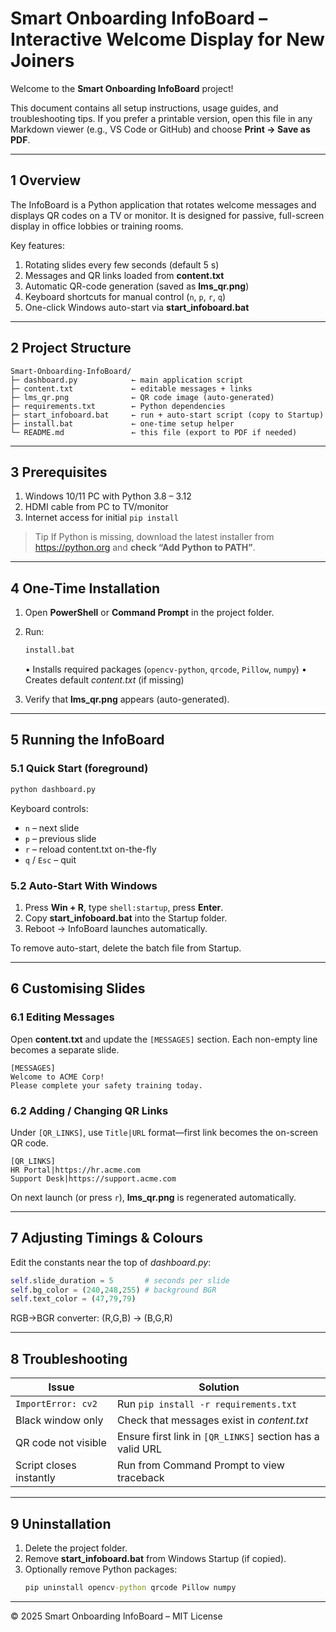 # Smart Onboarding InfoBoard – Interactive Welcome Display for New Joiners

Welcome to the **Smart Onboarding InfoBoard** project!

This document contains all setup instructions, usage guides, and troubleshooting tips. If you prefer a printable version, open this file in any Markdown viewer (e.g., VS Code or GitHub) and choose **Print → Save as PDF**.

---

## 1  Overview
The InfoBoard is a Python application that rotates welcome messages and displays QR codes on a TV or monitor. It is designed for passive, full-screen display in office lobbies or training rooms.

Key features:
1. Rotating slides every few seconds (default 5 s)
2. Messages and QR links loaded from **content.txt**
3. Automatic QR-code generation (saved as **lms_qr.png**)
4. Keyboard shortcuts for manual control (`n`, `p`, `r`, `q`)
5. One-click Windows auto-start via **start_infoboard.bat**

---

## 2  Project Structure
```
Smart-Onboarding-InfoBoard/
├─ dashboard.py            ← main application script
├─ content.txt             ← editable messages + links
├─ lms_qr.png              ← QR code image (auto-generated)
├─ requirements.txt        ← Python dependencies
├─ start_infoboard.bat     ← run + auto-start script (copy to Startup)
├─ install.bat             ← one-time setup helper
└─ README.md               ← this file (export to PDF if needed)
```

---

## 3  Prerequisites
1. Windows 10/11 PC with Python 3.8 – 3.12
2. HDMI cable from PC to TV/monitor
3. Internet access for initial `pip install`

> Tip  If Python is missing, download the latest installer from https://python.org and **check “Add Python to PATH”**.

---

## 4  One-Time Installation
1. Open **PowerShell** or **Command Prompt** in the project folder.
2. Run:
   ```bat
   install.bat
   ```
   • Installs required packages (`opencv-python`, `qrcode`, `Pillow`, `numpy`)
   • Creates default *content.txt* (if missing)

3. Verify that **lms_qr.png** appears (auto-generated).

---

## 5 Running the InfoBoard
### 5.1 Quick Start (foreground)
```bat
python dashboard.py
```
Keyboard controls:
* `n` – next slide
* `p` – previous slide
* `r` – reload content.txt on-the-fly
* `q` / `Esc` – quit

### 5.2 Auto-Start With Windows
1. Press **Win + R**, type `shell:startup`, press **Enter**.
2. Copy **start_infoboard.bat** into the Startup folder.
3. Reboot → InfoBoard launches automatically.

To remove auto-start, delete the batch file from Startup.

---

## 6 Customising Slides
### 6.1 Editing Messages
Open **content.txt** and update the `[MESSAGES]` section. Each non-empty line becomes a separate slide.
```
[MESSAGES]
Welcome to ACME Corp!
Please complete your safety training today.
```

### 6.2 Adding / Changing QR Links
Under `[QR_LINKS]`, use `Title|URL` format—first link becomes the on-screen QR code.
```
[QR_LINKS]
HR Portal|https://hr.acme.com
Support Desk|https://support.acme.com
```
On next launch (or press `r`), **lms_qr.png** is regenerated automatically.

---

## 7 Adjusting Timings & Colours
Edit the constants near the top of *dashboard.py*:
```python
self.slide_duration = 5       # seconds per slide
self.bg_color = (240,248,255) # background BGR
self.text_color = (47,79,79)
```
RGB→BGR converter: (R,G,B) → (B,G,R)

---

## 8 Troubleshooting
| Issue | Solution |
|-------|----------|
| `ImportError: cv2` | Run `pip install -r requirements.txt` |
| Black window only | Check that messages exist in *content.txt* |
| QR code not visible | Ensure first link in `[QR_LINKS]` section has a valid URL |
| Script closes instantly | Run from Command Prompt to view traceback |

---

## 9 Uninstallation
1. Delete the project folder.
2. Remove **start_infoboard.bat** from Windows Startup (if copied).
3. Optionally remove Python packages:
   ```bat
   pip uninstall opencv-python qrcode Pillow numpy
   ```

---

© 2025 Smart Onboarding InfoBoard – MIT License
